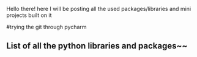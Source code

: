 Hello there!
here I will be posting all the used packages/libraries and mini projects built on it 

#trying the git through pycharm
## List of all the python libraries and packages~~